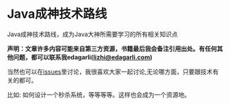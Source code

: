 # Java成神技术路线

Java成神技术路线，成为Java大神所需要学习的所有相关知识点


**声明：文章许多内容可能来自第三方资源，书籍最后我会备注引用出处。有任何其他问题，都可以联系我edagarli(lizhi@edagarli.com)**

当然也可以在[issues](https://github.com/edagarli/java-route/issues)里讨论，我很喜欢大家一起讨论,无论哪方面，只要跟技术有关的都可。

比如: 如何设计一个秒杀系统，等等等等。这样也会成为一个资源地。
